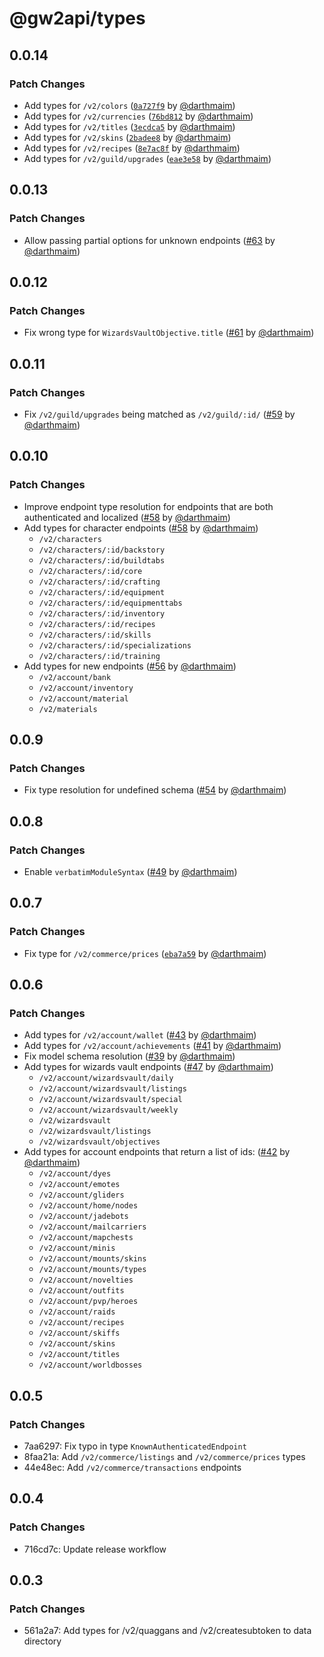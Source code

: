 # @gw2api/types

## 0.0.14

### Patch Changes

- Add types for `/v2/colors` ([`0a727f9`](https://github.com/GW2Treasures/gw2api-ts/commit/0a727f9a7371ee2bb9175dd0f253b21e6f388d15) by [@darthmaim](https://github.com/darthmaim))
- Add types for `/v2/currencies` ([`76bd812`](https://github.com/GW2Treasures/gw2api-ts/commit/76bd812d9a2e8a26d12c4baa0c1afbe7ad193391) by [@darthmaim](https://github.com/darthmaim))
- Add types for `/v2/titles` ([`3ecdca5`](https://github.com/GW2Treasures/gw2api-ts/commit/3ecdca5e923dbf4f4fb0863229e12ef27e101661) by [@darthmaim](https://github.com/darthmaim))
- Add types for `/v2/skins` ([`2badee8`](https://github.com/GW2Treasures/gw2api-ts/commit/2badee806b4b3c952e0da84ecedccccdeff1d5c5) by [@darthmaim](https://github.com/darthmaim))
- Add types for `/v2/recipes` ([`8e7ac8f`](https://github.com/GW2Treasures/gw2api-ts/commit/8e7ac8f2cb4c42dcc64e2aa53a115d48c1c8dea0) by [@darthmaim](https://github.com/darthmaim))
- Add types for `/v2/guild/upgrades` ([`eae3e58`](https://github.com/GW2Treasures/gw2api-ts/commit/eae3e58c9c6fb76003f8f6bbf1fd4442b77a5956) by [@darthmaim](https://github.com/darthmaim))

## 0.0.13

### Patch Changes

- Allow passing partial options for unknown endpoints ([#63](https://github.com/GW2Treasures/gw2api-ts/pull/63) by [@darthmaim](https://github.com/darthmaim))

## 0.0.12

### Patch Changes

- Fix wrong type for `WizardsVaultObjective.title` ([#61](https://github.com/GW2Treasures/gw2api-ts/pull/61) by [@darthmaim](https://github.com/darthmaim))

## 0.0.11

### Patch Changes

- Fix `/v2/guild/upgrades` being matched as `/v2/guild/:id/` ([#59](https://github.com/GW2Treasures/gw2api-ts/pull/59) by [@darthmaim](https://github.com/darthmaim))

## 0.0.10

### Patch Changes

- Improve endpoint type resolution for endpoints that are both authenticated and localized ([#58](https://github.com/GW2Treasures/gw2api-ts/pull/58) by [@darthmaim](https://github.com/darthmaim))
- Add types for character endpoints ([#58](https://github.com/GW2Treasures/gw2api-ts/pull/58) by [@darthmaim](https://github.com/darthmaim))
  - `/v2/characters`
  - `/v2/characters/:id/backstory`
  - `/v2/characters/:id/buildtabs`
  - `/v2/characters/:id/core`
  - `/v2/characters/:id/crafting`
  - `/v2/characters/:id/equipment`
  - `/v2/characters/:id/equipmenttabs`
  - `/v2/characters/:id/inventory`
  - `/v2/characters/:id/recipes`
  - `/v2/characters/:id/skills`
  - `/v2/characters/:id/specializations`
  - `/v2/characters/:id/training`
- Add types for new endpoints ([#56](https://github.com/GW2Treasures/gw2api-ts/pull/56) by [@darthmaim](https://github.com/darthmaim))
  - `/v2/account/bank`
  - `/v2/account/inventory`
  - `/v2/account/material`
  - `/v2/materials`

## 0.0.9

### Patch Changes

- Fix type resolution for undefined schema ([#54](https://github.com/GW2Treasures/gw2api-ts/pull/54) by [@darthmaim](https://github.com/darthmaim))

## 0.0.8

### Patch Changes

- Enable `verbatimModuleSyntax` ([#49](https://github.com/GW2Treasures/gw2api-ts/pull/49) by [@darthmaim](https://github.com/darthmaim))

## 0.0.7

### Patch Changes

- Fix type for `/v2/commerce/prices` ([`eba7a59`](https://github.com/GW2Treasures/gw2api-ts/commit/eba7a5923b1a563517d12a6d15b96ef8ebe7eece) by [@darthmaim](https://github.com/darthmaim))

## 0.0.6

### Patch Changes

- Add types for `/v2/account/wallet` ([#43](https://github.com/GW2Treasures/gw2api-ts/pull/43) by [@darthmaim](https://github.com/darthmaim))
- Add types for `/v2/account/achievements` ([#41](https://github.com/GW2Treasures/gw2api-ts/pull/41) by [@darthmaim](https://github.com/darthmaim))
- Fix model schema resolution ([#39](https://github.com/GW2Treasures/gw2api-ts/pull/39) by [@darthmaim](https://github.com/darthmaim))
- Add types for wizards vault endpoints ([#47](https://github.com/GW2Treasures/gw2api-ts/pull/47) by [@darthmaim](https://github.com/darthmaim))
  - `/v2/account/wizardsvault/daily`
  - `/v2/account/wizardsvault/listings`
  - `/v2/account/wizardsvault/special`
  - `/v2/account/wizardsvault/weekly`
  - `/v2/wizardsvault`
  - `/v2/wizardsvault/listings`
  - `/v2/wizardsvault/objectives`
- Add types for account endpoints that return a list of ids: ([#42](https://github.com/GW2Treasures/gw2api-ts/pull/42) by [@darthmaim](https://github.com/darthmaim))
  - `/v2/account/dyes`
  - `/v2/account/emotes`
  - `/v2/account/gliders`
  - `/v2/account/home/nodes`
  - `/v2/account/jadebots`
  - `/v2/account/mailcarriers`
  - `/v2/account/mapchests`
  - `/v2/account/minis`
  - `/v2/account/mounts/skins`
  - `/v2/account/mounts/types`
  - `/v2/account/novelties`
  - `/v2/account/outfits`
  - `/v2/account/pvp/heroes`
  - `/v2/account/raids`
  - `/v2/account/recipes`
  - `/v2/account/skiffs`
  - `/v2/account/skins`
  - `/v2/account/titles`
  - `/v2/account/worldbosses`

## 0.0.5

### Patch Changes

- 7aa6297: Fix typo in type `KnownAuthenticatedEndpoint`
- 8faa21a: Add `/v2/commerce/listings` and `/v2/commerce/prices` types
- 44e48ec: Add `/v2/commerce/transactions` endpoints

## 0.0.4

### Patch Changes

- 716cd7c: Update release workflow

## 0.0.3

### Patch Changes

- 561a2a7: Add types for /v2/quaggans and /v2/createsubtoken to data directory
